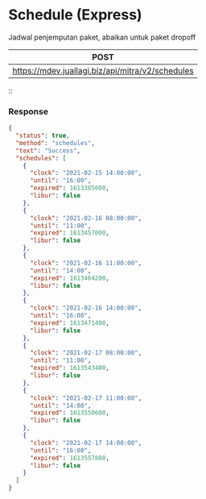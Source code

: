# Schedule (Express)
Jadwal penjemputan paket, abaikan untuk paket dropoff


POST                                      |
---------------------------------------------------|
https://mdev.juallagi.biz/api/mitra/v2/schedules |


::

### Response
```json
{
  "status": true,
  "method": "schedules",
  "text": "Success",
  "schedules": [
    {
      "clock": "2021-02-15 14:00:00",
      "until": "16:00",
      "expired": 1613385000,
      "libur": false
    },
    {
      "clock": "2021-02-16 08:00:00",
      "until": "11:00",
      "expired": 1613457000,
      "libur": false
    },
    {
      "clock": "2021-02-16 11:00:00",
      "until": "14:00",
      "expired": 1613464200,
      "libur": false
    },
    {
      "clock": "2021-02-16 14:00:00",
      "until": "16:00",
      "expired": 1613471400,
      "libur": false
    },
    {
      "clock": "2021-02-17 08:00:00",
      "until": "11:00",
      "expired": 1613543400,
      "libur": false
    },
    {
      "clock": "2021-02-17 11:00:00",
      "until": "14:00",
      "expired": 1613550600,
      "libur": false
    },
    {
      "clock": "2021-02-17 14:00:00",
      "until": "16:00",
      "expired": 1613557800,
      "libur": false
    }
  ]
}
```
